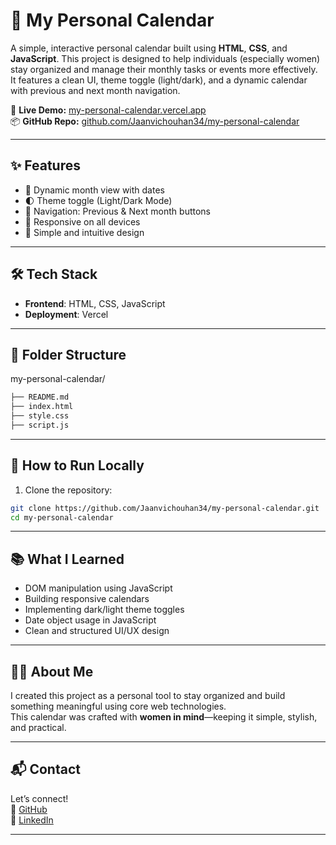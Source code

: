 # 📅 My Personal Calendar

A simple, interactive personal calendar built using **HTML**, **CSS**, and **JavaScript**. This project is designed to help individuals (especially women) stay organized and manage their monthly tasks or events more effectively.  
It features a clean UI, theme toggle (light/dark), and a dynamic calendar with previous and next month navigation.

🔗 **Live Demo:** [my-personal-calendar.vercel.app](https://my-personal-calendar.vercel.app)  
📦 **GitHub Repo:** [github.com/Jaanvichouhan34/my-personal-calendar](https://github.com/Jaanvichouhan34/my-personal-calendar)

---

## ✨ Features

- 📆 Dynamic month view with dates
- 🌓 Theme toggle (Light/Dark Mode)
- 🔄 Navigation: Previous & Next month buttons
- 📱 Responsive on all devices
- 💖 Simple and intuitive design

---

## 🛠️ Tech Stack

- **Frontend**: HTML, CSS, JavaScript
- **Deployment**: Vercel

---

## 📁 Folder Structure

my-personal-calendar/
```bash
├── README.md
├── index.html
├── style.css
├── script.js
```

---

## 🚀 How to Run Locally

1. Clone the repository:
```bash
git clone https://github.com/Jaanvichouhan34/my-personal-calendar.git
cd my-personal-calendar
```

---

## 📚 What I Learned

- DOM manipulation using JavaScript  
- Building responsive calendars  
- Implementing dark/light theme toggles  
- Date object usage in JavaScript  
- Clean and structured UI/UX design  

---

## 🙋‍♀️ About Me

I created this project as a personal tool to stay organized and build something meaningful using core web technologies.  
This calendar was crafted with **women in mind**—keeping it simple, stylish, and practical.

---

## 📬 Contact

Let’s connect!  
🔗 [GitHub](https://github.com/Jaanvichouhan34)  
💼 [LinkedIn](https://www.linkedin.com/in/jaanvichouhan/)

---


